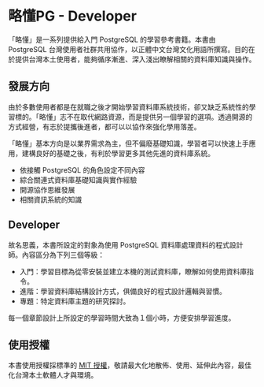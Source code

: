 # 略懂PG - Developer

「略懂」是一系列提供給入門 PostgreSQL 的學習參考書籍。本書由 PostgreSQL 台灣使用者社群共用協作，以正體中文台灣文化用語所撰寫。目的在於提供台灣本土使用者，能夠循序漸進、深入淺出瞭解相關的資料庫知識與操作。

## 發展方向

由於多數使用者都是在就職之後才開始學習資料庫系統技術，卻又缺乏系統性的學習標的。「略懂」志不在取代網路資源，而是提供另一個學習的選項。透過開源的方式經營，有志於提攜後進者，都可以以協作來強化學用落差。

「略懂」基本方向是以業界需求為主，但不偏廢基礎知識，學習者可以快速上手應用，建構良好的基礎之後，有利於學習更多其他先進的資料庫系統。

* 依接觸 PostgreSQL 的角色設定不同內容
* 綜合關連式資料庫基礎知識與實作經驗
* 開源協作思維發展
* 相關資訊系統的知識

## Developer

故名思義，本書所設定的對象為使用 PostgreSQL 資料庫處理資料的程式設計師。內容區分為下列三個等級：

* 入門：學習目標為從零安裝並建立本機的測試資料庫，瞭解如何使用資料庫指令。
* 進階：學習資料庫結構設計方式，俱備良好的程式設計邏輯與習慣。
* 專題：特定資料庫主題的研究探討。

每一個章節設計上所設定的學習時間大致為１個小時，方便安排學習進度。

## 使用授權

本書使用授權採標準的 [MIT 授權](https://github.com/pgsql-tw/dev-book/blob/master/LICENSE)，敬請最大化地散佈、使用、延伸此內容，最佳化台灣本土軟體人才與環境。

